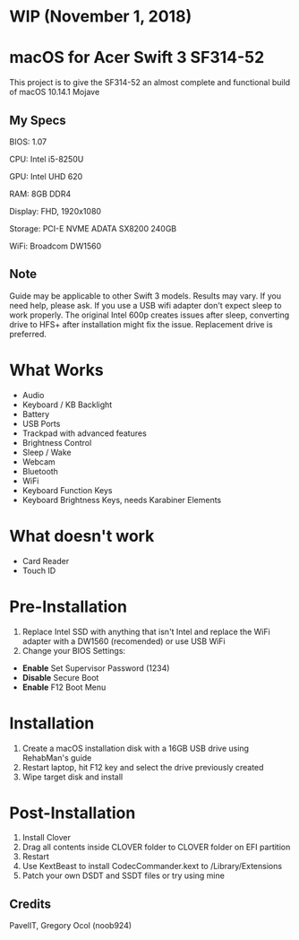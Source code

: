 # WIP (November 1, 2018)
# macOS for Acer Swift 3 SF314-52 
This project is to give the SF314-52 an almost complete and functional build of macOS 10.14.1 Mojave

## My Specs
BIOS: 1.07

CPU: Intel i5-8250U

GPU: Intel UHD 620

RAM: 8GB DDR4 

Display: FHD, 1920x1080

Storage: PCI-E NVME ADATA SX8200 240GB 

WiFi: Broadcom DW1560

## Note
Guide may be applicable to other Swift 3 models. Results may vary. If you need help, please ask.
If you use a USB wifi adapter don't expect sleep to work properly.
The original Intel 600p creates issues after sleep, converting drive to HFS+ after installation might fix the issue. Replacement drive is preferred.

# What Works
- Audio
- Keyboard / KB Backlight
- Battery
- USB Ports
- Trackpad with advanced features
- Brightness Control
- Sleep / Wake
- Webcam
- Bluetooth
- WiFi
- Keyboard Function Keys
- Keyboard Brightness Keys, needs Karabiner Elements

# What doesn't work
- Card Reader
- Touch ID

# Pre-Installation
1. Replace Intel SSD with anything that isn't Intel and replace the WiFi adapter with a DW1560 (recomended) or use USB WiFi
2. Change your BIOS Settings: 
  - **Enable** Set Supervisor Password (1234)
  - **Disable** Secure Boot
  - **Enable** F12 Boot Menu 
  
# Installation
1. Create a macOS installation disk with a 16GB USB drive using RehabMan's guide
2. Restart laptop, hit F12 key and select the drive previously created
3. Wipe target disk and install

# Post-Installation
1. Install Clover
2. Drag all contents inside CLOVER folder to CLOVER folder on EFI partition
3. Restart
4. Use KextBeast to install CodecCommander.kext to /Library/Extensions
5. Patch your own DSDT and SSDT files or try using mine

## Credits
PavelIT, Gregory Ocol (noob924)
